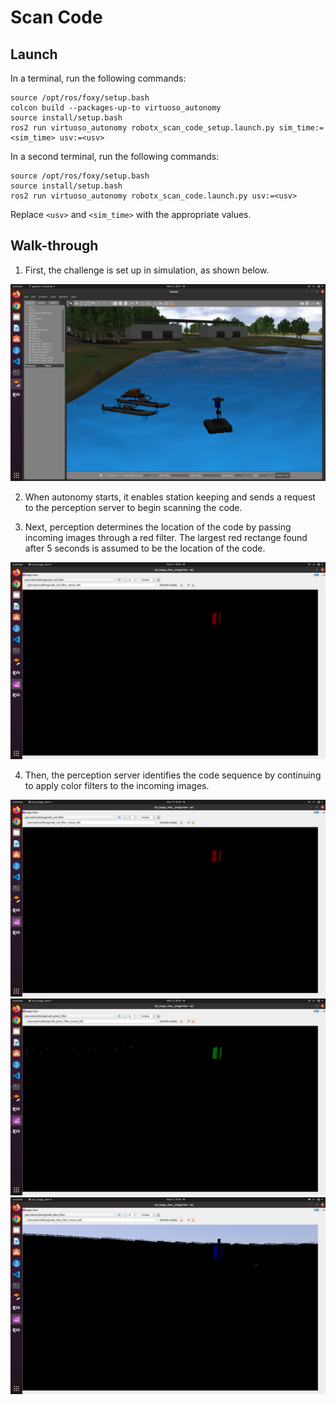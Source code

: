 # Scan Code

## Launch

In a terminal, run the following commands:
```
source /opt/ros/foxy/setup.bash
colcon build --packages-up-to virtuoso_autonomy
source install/setup.bash
ros2 run virtuoso_autonomy robotx_scan_code_setup.launch.py sim_time:=<sim_time> usv:=<usv>
```

In a second terminal, run the following commands:
```
source /opt/ros/foxy/setup.bash
source install/setup.bash
ros2 run virtuoso_autonomy robotx_scan_code.launch.py usv:=<usv>
```

Replace `<usv>` and `<sim_time>` with the appropriate values.

## Walk-through

1. First, the challenge is set up in simulation, as shown below.

![Scan code simulation](/documentation/images/robotx_scan1.png)

2. When autonomy starts, it enables station keeping and sends a request to the perception server to begin scanning the code.

3. Next, perception determines the location of the code by passing incoming images through a red filter. The largest red rectange found after 5 seconds is assumed to be the location of the code.

![Red filter](/documentation/images/robotx_scan2.png)

4. Then, the perception server identifies the code sequence by continuing to apply color filters to the incoming images.

![Red filter](/documentation/images/robotx_scan2.png)
![Green filter](/documentation/images/robotx_scan3.png)
![Blue filter](/documentation/images/robotx_scan4.png)
